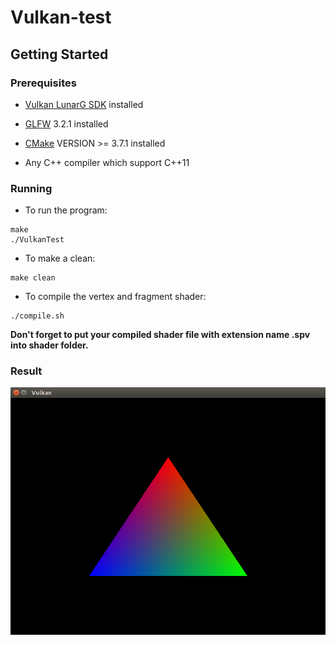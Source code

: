# Vulkan-test

## Getting Started

### Prerequisites

* [Vulkan LunarG SDK](https://www.lunarg.com/vulkan-sdk/) installed 

* [GLFW](http://www.glfw.org/) 3.2.1 installed

* [CMake](https://cmake.org/) VERSION >= 3.7.1 installed

* Any C++ compiler which support C++11


### Running

* To run the program:
```
make
./VulkanTest
```

* To make a clean:
```
make clean
```

* To compile the vertex and fragment shader:
```
./compile.sh
```
**Don't forget to put your compiled shader file with extension name .spv into shader folder.**

### Result

![](https://github.com/jb892/Vulkan-test/blob/master/Vulkan-first-triangle.png "Rendered Triangle")
